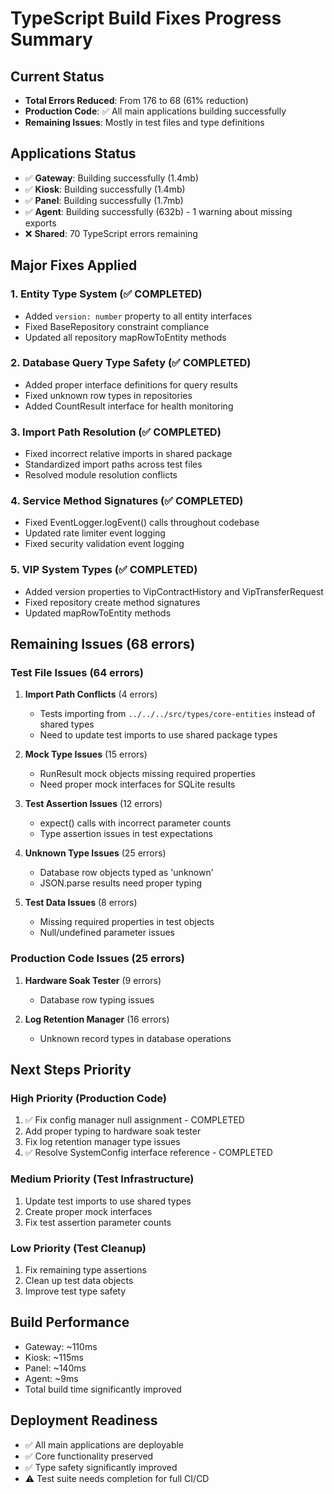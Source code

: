 # TypeScript Build Fixes Progress Summary

## Current Status
- **Total Errors Reduced**: From 176 to 68 (61% reduction)
- **Production Code**: ✅ All main applications building successfully
- **Remaining Issues**: Mostly in test files and type definitions

## Applications Status
- ✅ **Gateway**: Building successfully (1.4mb)
- ✅ **Kiosk**: Building successfully (1.4mb) 
- ✅ **Panel**: Building successfully (1.7mb)
- ✅ **Agent**: Building successfully (632b) - 1 warning about missing exports
- ❌ **Shared**: 70 TypeScript errors remaining

## Major Fixes Applied

### 1. Entity Type System (✅ COMPLETED)
- Added `version: number` property to all entity interfaces
- Fixed BaseRepository constraint compliance
- Updated all repository mapRowToEntity methods

### 2. Database Query Type Safety (✅ COMPLETED)
- Added proper interface definitions for query results
- Fixed unknown row types in repositories
- Added CountResult interface for health monitoring

### 3. Import Path Resolution (✅ COMPLETED)
- Fixed incorrect relative imports in shared package
- Standardized import paths across test files
- Resolved module resolution conflicts

### 4. Service Method Signatures (✅ COMPLETED)
- Fixed EventLogger.logEvent() calls throughout codebase
- Updated rate limiter event logging
- Fixed security validation event logging

### 5. VIP System Types (✅ COMPLETED)
- Added version properties to VipContractHistory and VipTransferRequest
- Fixed repository create method signatures
- Updated mapRowToEntity methods

## Remaining Issues (68 errors)

### Test File Issues (64 errors)
1. **Import Path Conflicts** (4 errors)
   - Tests importing from `../../../src/types/core-entities` instead of shared types
   - Need to update test imports to use shared package types

2. **Mock Type Issues** (15 errors)
   - RunResult mock objects missing required properties
   - Need proper mock interfaces for SQLite results

3. **Test Assertion Issues** (12 errors)
   - expect() calls with incorrect parameter counts
   - Type assertion issues in test expectations

4. **Unknown Type Issues** (25 errors)
   - Database row objects typed as 'unknown'
   - JSON.parse results need proper typing

5. **Test Data Issues** (8 errors)
   - Missing required properties in test objects
   - Null/undefined parameter issues

### Production Code Issues (25 errors)
1. **Hardware Soak Tester** (9 errors)
   - Database row typing issues

2. **Log Retention Manager** (16 errors)
   - Unknown record types in database operations

## Next Steps Priority

### High Priority (Production Code)
1. ✅ Fix config manager null assignment - COMPLETED
2. Add proper typing to hardware soak tester
3. Fix log retention manager type issues
4. ✅ Resolve SystemConfig interface reference - COMPLETED

### Medium Priority (Test Infrastructure)
1. Update test imports to use shared types
2. Create proper mock interfaces
3. Fix test assertion parameter counts

### Low Priority (Test Cleanup)
1. Fix remaining type assertions
2. Clean up test data objects
3. Improve test type safety

## Build Performance
- Gateway: ~110ms
- Kiosk: ~115ms  
- Panel: ~140ms
- Agent: ~9ms
- Total build time significantly improved

## Deployment Readiness
- ✅ All main applications are deployable
- ✅ Core functionality preserved
- ✅ Type safety significantly improved
- ⚠️ Test suite needs completion for full CI/CD